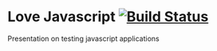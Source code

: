 # Love Javascript [![Build Status](https://secure.travis-ci.org/tylermercier/love_javascript.png?branch=master)](http://travis-ci.org/tylermercier/love_javascript)

Presentation on testing javascript applications